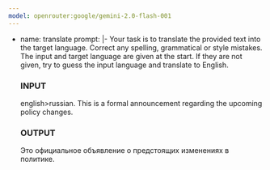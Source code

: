 ```yaml
---
model: openrouter:google/gemini-2.0-flash-001
---
```


- name: translate
  prompt: |-
	Your task is to translate the provided text into the target language. Correct any spelling, grammatical or style mistakes.
	The input and target language are given at the start. If they are not given, try to guess the input language and translate to English.

	### INPUT
	english>russian. This is a formal announcement regarding the upcoming policy changes.
	### OUTPUT
	Это официальное объявление о предстоящих изменениях в политике.